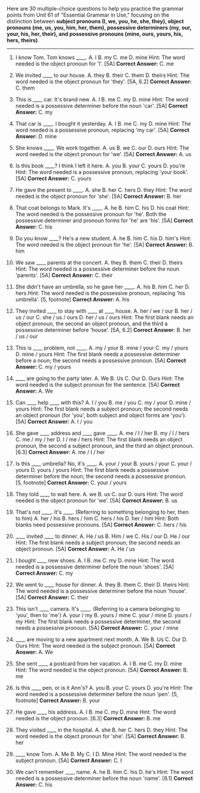 Here are 30 multiple-choice questions to help you practice the grammar points from Unit 61 of "Essential Grammar in Use," focusing on the distinction between **subject pronouns (I, we, you, he, she, they), object pronouns (me, us, you, him, her, them), possessive determiners (my, our, your, his, her, their), and possessive pronouns (mine, ours, yours, his, hers, theirs)**.

***

1.  I know Tom. Tom knows ____.
    A. I B. my C. me D. mine
    Hint: The word needed is the object pronoun for 'I'. [5A]
    **Correct Answer:** C. me

2.  We invited ____ to our house.
    A. they B. their C. them D. theirs
    Hint: The word needed is the object pronoun for 'they'. [5A, 6.2]
    **Correct Answer:** C. them

3.  This is ____ car. It's brand new.
    A. I B. me C. my D. mine
    Hint: The word needed is a possessive determiner before the noun 'car'. [5A]
    **Correct Answer:** C. my

4.  That car is ____. I bought it yesterday.
    A. I B. me C. my D. mine
    Hint: The word needed is a possessive pronoun, replacing 'my car'. [5A]
    **Correct Answer:** D. mine

5.  She knows ____. We work together.
    A. us B. we C. our D. ours
    Hint: The word needed is the object pronoun for 'we'. [5A]
    **Correct Answer:** A. us

6.  Is this book ____? I think I left it here.
    A. you B. your C. yours D. you're
    Hint: The word needed is a possessive pronoun, replacing 'your book'. [5A]
    **Correct Answer:** C. yours

7.  He gave the present to ____.
    A. she B. her C. hers D. they
    Hint: The word needed is the object pronoun for 'she'. [5A]
    **Correct Answer:** B. her

8.  That coat belongs to Mark. It's ____.
    A. he B. him C. his D. his coat
    Hint: The word needed is the possessive pronoun for 'he'. Both the possessive determiner and pronoun forms for 'he' are 'his'. [5A]
    **Correct Answer:** C. his

9.  Do you know ____? He's a new student.
    A. he B. him C. his D. him's
    Hint: The word needed is the object pronoun for 'he'. [5A]
    **Correct Answer:** B. him

10. We saw ____ parents at the concert.
    A. they B. them C. their D. theirs
    Hint: The word needed is a possessive determiner before the noun 'parents'. [5A]
    **Correct Answer:** C. their

11. She didn't have an umbrella, so he gave her ____.
    A. his B. him C. her D. hers
    Hint: The word needed is the possessive pronoun, replacing 'his umbrella'. [5, footnote]
    **Correct Answer:** A. his

12. They invited ____ to stay with ____ at ____ house.
    A. her / we / our B. her / us / our C. she / us / ours D. her / us / ours
    Hint: The first blank needs an object pronoun, the second an object pronoun, and the third a possessive determiner before 'house'. [5A, 6.2]
    **Correct Answer:** B. her / us / our

13. This is ____ problem, not ____.
    A. my / your B. mine / your C. my / yours D. mine / yours
    Hint: The first blank needs a possessive determiner before a noun; the second needs a possessive pronoun. [5A]
    **Correct Answer:** C. my / yours

14. ____ are going to the party later.
    A. We B. Us C. Our D. Ours
    Hint: The word needed is the subject pronoun for the sentence. [5A]
    **Correct Answer:** A. We

15. Can ____ help ____ with this?
    A. I / you B. me / you C. my / your D. mine / yours
    Hint: The first blank needs a subject pronoun; the second needs an object pronoun (for 'you', both subject and object forms are 'you'). [5A]
    **Correct Answer:** A. I / you

16. She gave ____ address and ____ gave ____.
    A. me / I / her B. my / I / hers C. me / my / her D. I / me / hers
    Hint: The first blank needs an object pronoun, the second a subject pronoun, and the third an object pronoun. [6.3]
    **Correct Answer:** A. me / I / her

17. Is this ____ umbrella? No, it's ____.
    A. your / your B. yours / your C. your / yours D. yours / yours
    Hint: The first blank needs a possessive determiner before the noun; the second needs a possessive pronoun. [5, footnote]
    **Correct Answer:** C. your / yours

18. They told ____ to wait here.
    A. we B. us C. our D. ours
    Hint: The word needed is the object pronoun for 'we'. [5A]
    **Correct Answer:** B. us

19. That's not ____. It's ____. (Referring to something belonging to her, then to him)
    A. her / his B. hers / him C. hers / his D. her / him
    Hint: Both blanks need possessive pronouns. [5A]
    **Correct Answer:** C. hers / his

20. ____ invited ____ to dinner.
    A. He / us B. Him / we C. His / our D. He / our
    Hint: The first blank needs a subject pronoun; the second needs an object pronoun. [5A]
    **Correct Answer:** A. He / us

21. I bought ____ new shoes.
    A. I B. me C. my D. mine
    Hint: The word needed is a possessive determiner before the noun 'shoes'. [5A]
    **Correct Answer:** C. my

22. We went to ____ house for dinner.
    A. they B. them C. their D. theirs
    Hint: The word needed is a possessive determiner before the noun 'house'. [5A]
    **Correct Answer:** C. their

23. This isn't ____ camera. It's ____. (Referring to a camera belonging to 'you', then to 'me')
    A. your / my B. yours / mine C. your / mine D. yours / my
    Hint: The first blank needs a possessive determiner, the second needs a possessive pronoun. [5A]
    **Correct Answer:** C. your / mine

24. ____ are moving to a new apartment next month.
    A. We B. Us C. Our D. Ours
    Hint: The word needed is the subject pronoun. [5A]
    **Correct Answer:** A. We

25. She sent ____ a postcard from her vacation.
    A. I B. me C. my D. mine
    Hint: The word needed is the object pronoun. [5A]
    **Correct Answer:** B. me

26. Is this ____ pen, or is it Ann's?
    A. you B. your C. yours D. you're
    Hint: The word needed is a possessive determiner before the noun 'pen'. [5, footnote]
    **Correct Answer:** B. your

27. He gave ____ his address.
    A. I B. me C. my D. mine
    Hint: The word needed is the object pronoun. [6.3]
    **Correct Answer:** B. me

28. They visited ____ in the hospital.
    A. she B. her C. hers D. they
    Hint: The word needed is the object pronoun for 'she'. [5A]
    **Correct Answer:** B. her

29. ____ know Tom.
    A. Me B. My C. I D. Mine
    Hint: The word needed is the subject pronoun. [5A]
    **Correct Answer:** C. I

30. We can't remember ____ name.
    A. he B. him C. his D. he's
    Hint: The word needed is a possessive determiner before the noun 'name'. [6.1]
    **Correct Answer:** C. his